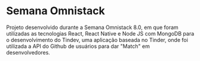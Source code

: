 # Semana Omnistack

Projeto desenvolvido durante a Semana Omnistack 8.0, em que foram utilizadas as tecnologias React, React Native e Node JS com MongoDB
para o desenvolvimento do Tindev, uma aplicação baseada no Tinder, onde foi utilizada a API do Github de usuários para dar "Match" em desenvolvedores.
